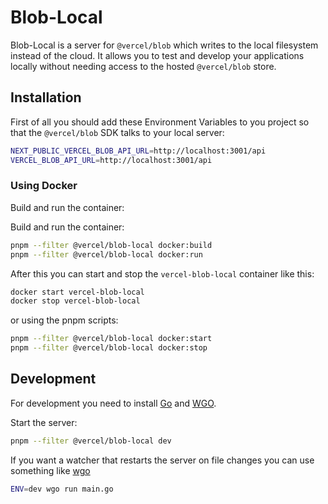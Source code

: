 # Blob-Local

Blob-Local is a server for `@vercel/blob` which writes to the local filesystem instead of the cloud. It allows you to test and develop your applications locally without needing access to the hosted `@vercel/blob` store.

## Installation

First of all you should add these Environment Variables to you project so that the `@vercel/blob` SDK talks to your local server:

```bash
NEXT_PUBLIC_VERCEL_BLOB_API_URL=http://localhost:3001/api
VERCEL_BLOB_API_URL=http://localhost:3001/api
```

### Using Docker

Build and run the container:

Build and run the container:

```bash
pnpm --filter @vercel/blob-local docker:build
pnpm --filter @vercel/blob-local docker:run
```

After this you can start and stop the `vercel-blob-local` container like this:

```bash
docker start vercel-blob-local
docker stop vercel-blob-local
```

or using the pnpm scripts:

```bash
pnpm --filter @vercel/blob-local docker:start
pnpm --filter @vercel/blob-local docker:stop
```

## Development

For development you need to install [Go](https://go.dev/doc/install) and [WGO](https://github.com/bokwoon95/wgo).

Start the server:

```bash
pnpm --filter @vercel/blob-local dev
```

If you want a watcher that restarts the server on file changes you can use something like [wgo](https://github.com/bokwoon95/wgo)

```bash
ENV=dev wgo run main.go
```
